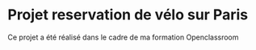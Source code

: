 # Projet reservation de vélo sur Paris

Ce projet a été réalisé dans le cadre de ma formation Openclassroom 
